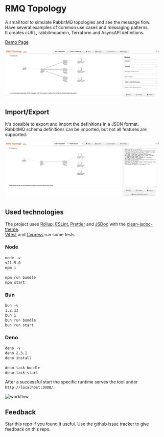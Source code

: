 # RMQ Topology

A small tool to simulate RabbitMQ topologies and see the message flow.  
Have several examples of common use cases and messaging patterns.  
It creates cURL, rabbitmqadmin, Terraform and AsyncAPI definitions.  

[Demo Page](https://dbproductions.github.io/rmq-topology/)

![demo page screenshot](screenshot.png "Demo Page Screenshot")

## Import/Export
It's possible to export and import the definitions in a JSON format.  
RabbitMQ schema definitions can be imported, but not all features are supported.

![import export screenshot](screenshot-export.png "Demo Page Screenshot")

## Used technologies
The project uses [Rollup](https://rollupjs.org/), [ESLint](https://eslint.org/), [Prettier](https://prettier.io/) and [JSDoc](https://jsdoc.app/) with the [clean-jsdoc-theme](https://ankdev.me/clean-jsdoc-theme/).  
[Vitest](https://vitest.dev/) and [Cypress](https://www.cypress.io/) run some tests.  

### Node

    node -v
    v21.5.0
    npm i

    npm run bundle
    npm start

### Bun

    bun -v
    1.2.13
    bun i
    bun run bundle    
    bun run start

### Deno

    deno -v
    deno 2.3.1
    deno install

    deno task bundle
    deno task start

After a successful start the specific runtime serves the tool under `http://localhost:3000/`.

![workflow](https://github.com/DBProductions/rmq-topology/actions/workflows/main.yml/badge.svg)

## Feedback
Star this repo if you found it useful. Use the github issue tracker to give feedback on this repo.